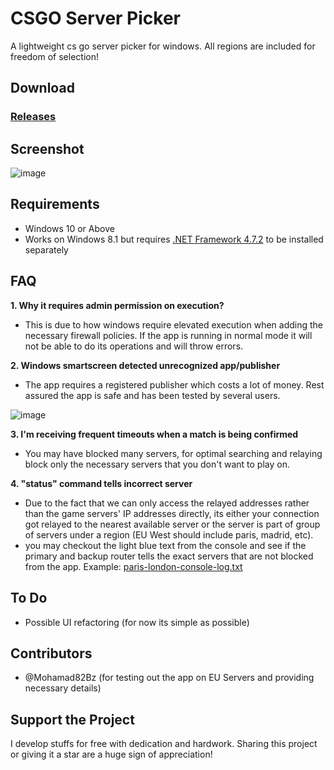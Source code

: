 # CSGO Server Picker
A lightweight cs go server picker for windows. All regions are included for freedom of selection! 

## Download
### [Releases](https://github.com/FN-FAL113/csgo-server-picker/releases)

## Screenshot
![image](https://github.com/FN-FAL113/csgo-server-picker/assets/88238718/378a2843-e0e7-4ee7-82de-a6f3259930f6)

## Requirements
- Windows 10 or Above
- Works on Windows 8.1 but requires [.NET Framework 4.7.2](https://dotnet.microsoft.com/en-us/download/dotnet-framework/thank-you/net472-web-installer) to be installed separately

## FAQ
**1. Why it requires admin permission on execution?<br>**
  - This is due to how windows require elevated execution when adding the necessary firewall policies. If the app is running in normal mode it will not be able to do its operations and will throw errors.

**2. Windows smartscreen detected unrecognized app/publisher<br>**
  - The app requires a registered publisher which costs a lot of money. Rest assured the app is safe and has been tested by several users.

![image](https://github.com/FN-FAL113/csgo-server-picker/assets/88238718/fe0af8a8-4195-457e-bbbf-3a772e7f646c)

**3. I'm receiving frequent timeouts when a match is being confirmed<br>**
  - You may have blocked many servers, for optimal searching and relaying block only the necessary servers that you don't want to play on.

**4. "status" command tells incorrect server<br>**
  - Due to the fact that we can only access the relayed addresses rather than the game servers' IP addresses directly, its either your connection got relayed to the nearest available server or the server is part of group of servers under a region (EU West should include paris, madrid, etc).
  - you may checkout the light blue text from the console and see if the primary and backup router tells the exact servers that are not blocked from the app. Example: [paris-london-console-log.txt](https://github.com/FN-FAL113/csgo-server-picker/files/11701514/paris-london-console-log.txt)

## To Do
- Possible UI refactoring (for now its simple as possible)

## Contributors
- @Mohamad82Bz (for testing out the app on EU Servers and providing necessary details)

## Support the Project
I develop stuffs for free with dedication and hardwork. Sharing this project or giving it a star are a huge sign of appreciation!
